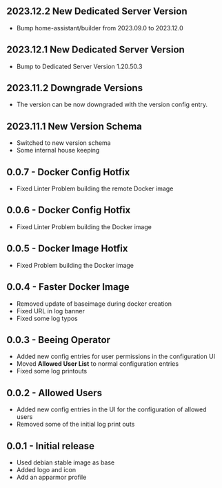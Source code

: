 <!-- https://developers.home-assistant.io/docs/add-ons/presentation#keeping-a-changelog -->

## 2023.12.2 New Dedicated Server Version

- Bump home-assistant/builder from 2023.09.0 to 2023.12.0

## 2023.12.1 New Dedicated Server Version

- Bump to Dedicated Server Version 1.20.50.3

## 2023.11.2 Downgrade Versions

- The version can be now downgraded with the version config entry.

## 2023.11.1 New Version Schema

- Switched to new version schema
- Some internal house keeping

## 0.0.7 - Docker Config Hotfix

- Fixed Linter Problem building the remote Docker image

## 0.0.6 - Docker Config Hotfix

- Fixed Linter Problem building the Docker image

## 0.0.5 - Docker Image Hotfix

- Fixed Problem building the Docker image

## 0.0.4 - Faster Docker Image

- Removed update of baseimage during docker creation
- Fixed URL in log banner
- Fixed some log typos

## 0.0.3 - Beeing Operator

- Added new config entries for user permissions in the configuration UI
- Moved **Allowed User List** to normal configuration entries
- Fixed some log printouts

## 0.0.2 - Allowed Users

- Added new config entries in the UI for the configuration of allowed users
- Removed some of the initial log print outs

## 0.0.1 - Initial release

- Used debian stable image as base
- Added logo and icon
- Add an apparmor profile
